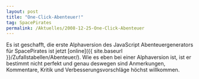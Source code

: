 ```yaml
---
layout: post
title: "One-Click-Abenteuer!"
tag: SpacePirates
permalink: /Aktuelles/2008-12-25-One-Click-Abenteuer
---
```


Es ist geschafft, die erste Alphaversion des JavaScript Abenteuergenerators für SpacePirates ist jetzt [online]({{ site.baseurl }}/Zufallstabellen/Abenteuer/). Wie es eben bei einer Alphaversion ist, ist er bestimmt nicht perfekt und genau deswegen sind Anmerkungen, Kommentare, Kritik und Verbesserungsvorschläge höchst willkommen.
